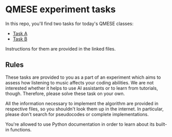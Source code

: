 # QMESE experiment tasks

In this repo, you'll find two tasks for today's QMESE classes:
- [Task A](task_A/README.md)
- [Task B](task_B/README.md)

Instructions for them are provided in the linked files.

## Rules
These tasks are provided to you as a part of an experiment which aims to assess how listening to
music affects your coding abilities. We are not interested whether it helps to use AI assistants
or to learn from tutorials, though. Therefore, please solve these task on your own.

All the information necessary to implement the algorithm are provided in respective files, so you
shouldn't look them up in the internet. In particular, please don't search for pseudocodes
or complete implementations.

You're allowed to use Python documentation in order to learn about its built-in functions.
